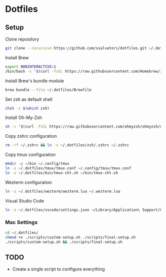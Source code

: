 # Dotfiles

## Setup

Clone repository

```bash
git clone --recursive https://github.com/ssalvatori/dotfiles.git ~/.dotfiles
```

Install Brew

```bash
export NONINTERACTIVE=1
/bin/bash -c "$(curl -fsSL https://raw.githubusercontent.com/Homebrew/install/HEAD/install.sh)"
```

Install Brew's bundle module

```bash
brew bundle --file ~/.dotfiles/Brewfile
```

Set zsh as default shell

```bash
chsh -s $(which zsh)
```

Install Oh-My-Zsh

```bash
sh -c "$(curl -fsSL https://raw.githubusercontent.com/ohmyzsh/ohmyzsh/master/tools/install.sh)" "" --unattended
```

Copy zshrc configuration

```bash
rm -rf ~/.zshrc && ln -s ~/.dotfiles/zsh/.zshrc ~/.zshrc
```

Copy tmux configuration

```bash
mkdir -p ~/bin ~/.config/tmux
ln -s ~/.dotfiles/tmux/tmux.conf ~/.config/tmux/tmux.conf
ln -s ~/.dotfiles/bin/tmux-cht.sh ~/bin/tmux-cht.sh
```

Wezterm configuration

```bash
ln -s ~/.dotfiles/wezterm/wezterm.lua ~/.wezterm.lua
```

Visual Studio Code
```bash
ln -s ~/.dotfiles/vscode/settings.json ~/Library/Application\ Support/Code/User/settings.json
```

### Mac Settings

```bash
cd ~/.dotfiles/
chmod +x ./scripts/custom-setup.sh ./scripts/final-setup.sh
./scripts/custom-setup.sh && ./scripts/final-setup.sh
```

## TODO

* Create a single script to configure everything
